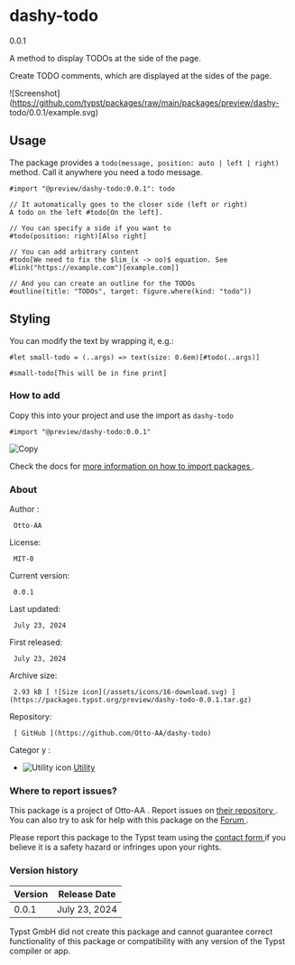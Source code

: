 #  dashy-todo

0.0.1

A method to display TODOs at the side of the page.

Create TODO comments, which are displayed at the sides of the page.

![Screenshot](https://github.com/typst/packages/raw/main/packages/preview/dashy-
todo/0.0.1/example.svg)

##  Usage

The package provides a ` todo(message, position: auto | left | right) ` method. Call it anywhere you need a todo message. 
    
    
    #import "@preview/dashy-todo:0.0.1": todo
    
    // It automatically goes to the closer side (left or right)
    A todo on the left #todo[On the left].
    
    // You can specify a side if you want to
    #todo(position: right)[Also right]
    
    // You can add arbitrary content
    #todo[We need to fix the $lim_(x -> oo)$ equation. See #link("https://example.com")[example.com]]
    
    // And you can create an outline for the TODOs
    #outline(title: "TODOs", target: figure.where(kind: "todo"))
    

##  Styling

You can modify the text by wrapping it, e.g.:

    
    
    #let small-todo = (..args) => text(size: 0.6em)[#todo(..args)]
    
    #small-todo[This will be in fine print]
    

###  How to add

Copy this into your project and use the import as  ` dashy-todo `

    
    
    #import "@preview/dashy-todo:0.0.1"

![Copy](/assets/icons/16-copy.svg)

Check the docs for  [ more information on how to import packages
](https://typst.app/docs/reference/scripting/#packages) .

###  About

Author  :

     Otto-AA 
License:

     MIT-0 
Current version:

     0.0.1 
Last updated:

     July 23, 2024 
First released:

     July 23, 2024 
Archive size:

     2.93 kB [ ![Size icon](/assets/icons/16-download.svg) ](https://packages.typst.org/preview/dashy-todo-0.0.1.tar.gz)
Repository:

     [ GitHub ](https://github.com/Otto-AA/dashy-todo)
Categor  y  :

    

  * ![Utility icon](/assets/icons/16-hammer.svg) [ Utility ](https://typst.app/universe/search/?category=utility)

###  Where to report issues?

This  package  is a project of  Otto-AA  .  Report issues on  [ their
repository ](https://github.com/Otto-AA/dashy-todo) .  You can also try to ask
for help with this  package  on the  [ Forum ](https://forum.typst.app) .

Please report this  package  to the Typst team using the  [ contact form
](https://typst.app/contact) if you believe it is a safety hazard or infringes
upon your rights.

###  Version history

Version  |  Release Date   
---|---  
0.0.1  |  July 23, 2024   
  
Typst GmbH did not create this  package  and cannot guarantee correct
functionality of this  package  or compatibility with any version of the Typst
compiler or app.


